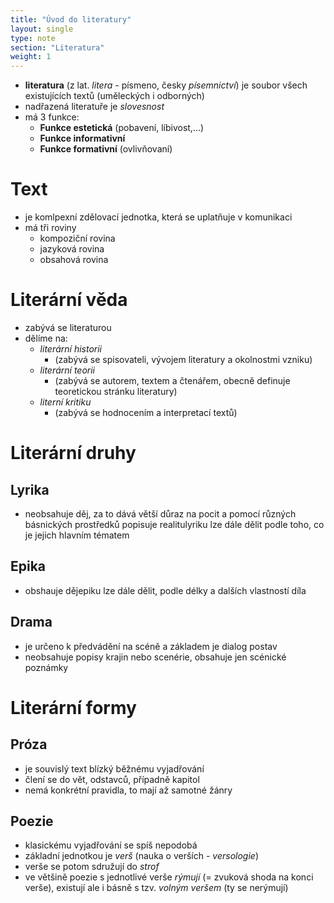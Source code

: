 ```yaml
---
title: "Úvod do literatury"
layout: single
type: note
section: "Literatura"
weight: 1
---
```

- **literatura** (z lat. _litera_ - písmeno, česky _písemnictví_) je soubor všech existujících textů (uměleckých i odborných)
- nadřazená literatuře je _slovesnost_
- má 3 funkce:
    - **Funkce estetická** (pobavení, líbivost,...)
    - **Funkce informativní**
    - **Funkce formativní** (ovlivňovaní)
# Text 
- je komlpexní zdělovací jednotka, která se uplatňuje v komunikaci
- má tři roviny
    - kompoziční rovina
    - jazyková rovina
    - obsahová rovina
# Literární věda
- zabývá se literaturou 
- dělíme na: 
    - _literární historii_ 
        - (zabývá se spisovateli, vývojem literatury a okolnostmi vzniku)
    - _literární teorii_ 
        - (zabývá se autorem, textem a čtenářem, obecně definuje teoretickou stránku literatury)
    - _literní kritiku_ 
        - (zabývá se hodnocením a interpretací textů)
# Literární druhy
## Lyrika
- neobsahuje děj, za to dává větší důraz na pocit a pomocí různých básnických prostředků popisuje realitulyriku lze dále dělit podle toho, co je jejich hlavním tématem
## Epika
- obshauje dějepiku lze dále dělit, podle délky a dalších vlastností díla
## Drama
- je určeno k předvádění na scéně a základem je dialog postav
- neobsahuje popisy krajin nebo scenérie, obsahuje jen scénické poznámky
# Literární formy
## Próza 
- je souvislý text blízký běžnému vyjadřování
- člení se do vět, odstavců, případně kapitol
- nemá konkrétní pravidla, to mají až samotné žánry
## Poezie
- klasickému vyjadřování se spíš nepodobá
- základní jednotkou je _verš_ (nauka o verších - _versologie_)
- verše se potom sdružují do _strof_
- ve většině poezie s jednotlivé verše _rýmují_ (= zvuková shoda na konci verše), existují ale i básně s tzv. _volným veršem_ (ty se nerýmují)